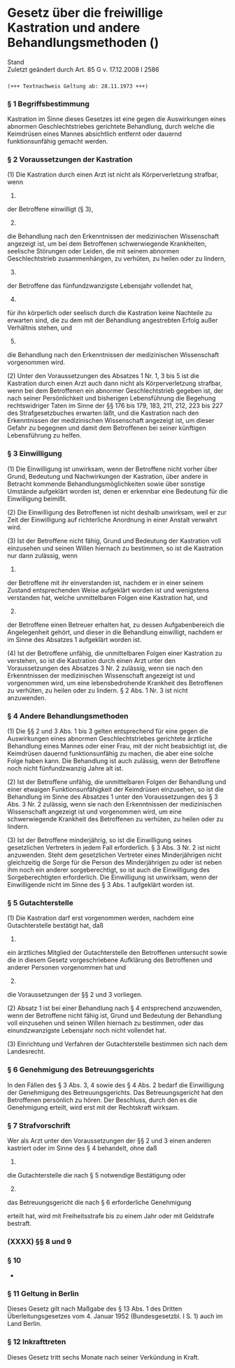 Gesetz über die freiwillige Kastration und andere Behandlungsmethoden ()
========================================================================

Stand  
Zuletzt geändert durch Art. 85 G v. 17.12.2008 I 2586

### 

```
(+++ Textnachweis Geltung ab: 28.11.1973 +++)
```

### § 1 Begriffsbestimmung

Kastration im Sinne dieses Gesetzes ist eine gegen die Auswirkungen eines abnormen Geschlechtstriebes gerichtete Behandlung, durch welche die Keimdrüsen eines Mannes absichtlich entfernt oder dauernd funktionsunfähig gemacht werden.

### § 2 Voraussetzungen der Kastration

(1) Die Kastration durch einen Arzt ist nicht als Körperverletzung strafbar, wenn

1.  
der Betroffene einwilligt (§ 3),

2.  
die Behandlung nach den Erkenntnissen der medizinischen Wissenschaft angezeigt ist, um bei dem Betroffenen schwerwiegende Krankheiten, seelische Störungen oder Leiden, die mit seinem abnormen Geschlechtstrieb zusammenhängen, zu verhüten, zu heilen oder zu lindern,

3.  
der Betroffene das fünfundzwanzigste Lebensjahr vollendet hat,

4.  
für ihn körperlich oder seelisch durch die Kastration keine Nachteile zu erwarten sind, die zu dem mit der Behandlung angestrebten Erfolg außer Verhältnis stehen, und

5.  
die Behandlung nach den Erkenntnissen der medizinischen Wissenschaft vorgenommen wird.

(2) Unter den Voraussetzungen des Absatzes 1 Nr. 1, 3 bis 5 ist die Kastration durch einen Arzt auch dann nicht als Körperverletzung strafbar, wenn bei dem Betroffenen ein abnormer Geschlechtstrieb gegeben ist, der nach seiner Persönlichkeit und bisherigen Lebensführung die Begehung rechtswidriger Taten im Sinne der §§ 176 bis 179, 183, 211, 212, 223 bis 227 des Strafgesetzbuches erwarten läßt, und die Kastration nach den Erkenntnissen der medizinischen Wissenschaft angezeigt ist, um dieser Gefahr zu begegnen und damit dem Betroffenen bei seiner künftigen Lebensführung zu helfen.

### § 3 Einwilligung

(1) Die Einwilligung ist unwirksam, wenn der Betroffene nicht vorher über Grund, Bedeutung und Nachwirkungen der Kastration, über andere in Betracht kommende Behandlungsmöglichkeiten sowie über sonstige Umstände aufgeklärt worden ist, denen er erkennbar eine Bedeutung für die Einwilligung beimißt.

(2) Die Einwilligung des Betroffenen ist nicht deshalb unwirksam, weil er zur Zeit der Einwilligung auf richterliche Anordnung in einer Anstalt verwahrt wird.

(3) Ist der Betroffene nicht fähig, Grund und Bedeutung der Kastration voll einzusehen und seinen Willen hiernach zu bestimmen, so ist die Kastration nur dann zulässig, wenn

1.  
der Betroffene mit ihr einverstanden ist, nachdem er in einer seinem Zustand entsprechenden Weise aufgeklärt worden ist und wenigstens verstanden hat, welche unmittelbaren Folgen eine Kastration hat, und

2.  
der Betroffene einen Betreuer erhalten hat, zu dessen Aufgabenbereich die Angelegenheit gehört, und dieser in die Behandlung einwilligt, nachdem er im Sinne des Absatzes 1 aufgeklärt worden ist.

(4) Ist der Betroffene unfähig, die unmittelbaren Folgen einer Kastration zu verstehen, so ist die Kastration durch einen Arzt unter den Voraussetzungen des Absatzes 3 Nr. 2 zulässig, wenn sie nach den Erkenntnissen der medizinischen Wissenschaft angezeigt ist und vorgenommen wird, um eine lebensbedrohende Krankheit des Betroffenen zu verhüten, zu heilen oder zu lindern. § 2 Abs. 1 Nr. 3 ist nicht anzuwenden.

### § 4 Andere Behandlungsmethoden

(1) Die §§ 2 und 3 Abs. 1 bis 3 gelten entsprechend für eine gegen die Auswirkungen eines abnormen Geschlechtstriebes gerichtete ärztliche Behandlung eines Mannes oder einer Frau, mit der nicht beabsichtigt ist, die Keimdrüsen dauernd funktionsunfähig zu machen, die aber eine solche Folge haben kann. Die Behandlung ist auch zulässig, wenn der Betroffene noch nicht fünfundzwanzig Jahre alt ist.

(2) Ist der Betroffene unfähig, die unmittelbaren Folgen der Behandlung und einer etwaigen Funktionsunfähigkeit der Keimdrüsen einzusehen, so ist die Behandlung im Sinne des Absatzes 1 unter den Voraussetzungen des § 3 Abs. 3 Nr. 2 zulässig, wenn sie nach den Erkenntnissen der medizinischen Wissenschaft angezeigt ist und vorgenommen wird, um eine schwerwiegende Krankheit des Betroffenen zu verhüten, zu heilen oder zu lindern.

(3) Ist der Betroffene minderjährig, so ist die Einwilligung seines gesetzlichen Vertreters in jedem Fall erforderlich. § 3 Abs. 3 Nr. 2 ist nicht anzuwenden. Steht dem gesetzlichen Vertreter eines Minderjährigen nicht gleichzeitig die Sorge für die Person des Minderjährigen zu oder ist neben ihm noch ein anderer sorgeberechtigt, so ist auch die Einwilligung des Sorgeberechtigten erforderlich. Die Einwilligung ist unwirksam, wenn der Einwilligende nicht im Sinne des § 3 Abs. 1 aufgeklärt worden ist.

### § 5 Gutachterstelle

(1) Die Kastration darf erst vorgenommen werden, nachdem eine Gutachterstelle bestätigt hat, daß

1.  
ein ärztliches Mitglied der Gutachterstelle den Betroffenen untersucht sowie die in diesem Gesetz vorgeschriebene Aufklärung des Betroffenen und anderer Personen vorgenommen hat und

2.  
die Voraussetzungen der §§ 2 und 3 vorliegen.

(2) Absatz 1 ist bei einer Behandlung nach § 4 entsprechend anzuwenden, wenn der Betroffene nicht fähig ist, Grund und Bedeutung der Behandlung voll einzusehen und seinen Willen hiernach zu bestimmen, oder das einundzwanzigste Lebensjahr noch nicht vollendet hat.

(3) Einrichtung und Verfahren der Gutachterstelle bestimmen sich nach dem Landesrecht.

### § 6 Genehmigung des Betreuungsgerichts

In den Fällen des § 3 Abs. 3, 4 sowie des § 4 Abs. 2 bedarf die Einwilligung der Genehmigung des Betreuungsgerichts. Das Betreuungsgericht hat den Betroffenen persönlich zu hören. Der Beschluss, durch den es die Genehmigung erteilt, wird erst mit der Rechtskraft wirksam.

### § 7 Strafvorschrift

Wer als Arzt unter den Voraussetzungen der §§ 2 und 3 einen anderen kastriert oder im Sinne des § 4 behandelt, ohne daß

1.  
die Gutachterstelle die nach § 5 notwendige Bestätigung oder

2.  
das Betreuungsgericht die nach § 6 erforderliche Genehmigung

erteilt hat, wird mit Freiheitsstrafe bis zu einem Jahr oder mit Geldstrafe bestraft.

### (XXXX) §§ 8 und 9

### § 10

-

### § 11 Geltung in Berlin

Dieses Gesetz gilt nach Maßgabe des § 13 Abs. 1 des Dritten Überleitungsgesetzes vom 4. Januar 1952 (Bundesgesetzbl. I S. 1) auch im Land Berlin.

### § 12 Inkrafttreten

Dieses Gesetz tritt sechs Monate nach seiner Verkündung in Kraft.
